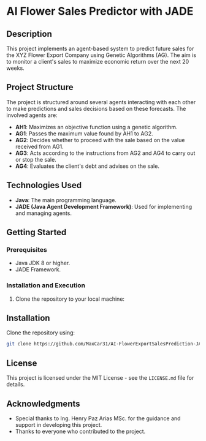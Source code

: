 # AI Flower Sales Predictor with JADE

## Description
This project implements an agent-based system to predict future sales for the XYZ Flower Export Company using Genetic Algorithms (AG). The aim is to monitor a client's sales to maximize economic return over the next 20 weeks.

## Project Structure
The project is structured around several agents interacting with each other to make predictions and sales decisions based on these forecasts. The involved agents are:

- **AH1**: Maximizes an objective function using a genetic algorithm.
- **AG1**: Passes the maximum value found by AH1 to AG2.
- **AG2**: Decides whether to proceed with the sale based on the value received from AG1.
- **AG3**: Acts according to the instructions from AG2 and AG4 to carry out or stop the sale.
- **AG4**: Evaluates the client's debt and advises on the sale.

## Technologies Used
- **Java**: The main programming language.
- **JADE (Java Agent Development Framework)**: Used for implementing and managing agents.

## Getting Started

### Prerequisites
- Java JDK 8 or higher.
- JADE Framework.

### Installation and Execution
1. Clone the repository to your local machine:

 ## Installation

Clone the repository using:

```bash
git clone https://github.com/MaxCar31/AI-FlowerExportSalesPrediction-JADE-Intelligent-Agents
```
## License
This project is licensed under the MIT License - see the `LICENSE.md` file for details.

## Acknowledgments
- Special thanks to Ing. Henry Paz Arias MSc. for the guidance and support in developing this project.
- Thanks to everyone who contributed to the project.
